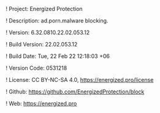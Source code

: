 ! Project: Energized Protection

! Description: ad.porn.malware blocking.

! Version: 6.32.0810.22.02.053.12

! Build Version: 22.02.053.12

! Build Date: Tue, 22 Feb 22 12:18:03 +06

! Version Code: 0531218

! License: CC BY-NC-SA 4.0, https://energized.pro/license

! Github: https://github.com/EnergizedProtection/block

! Web: https://energized.pro
